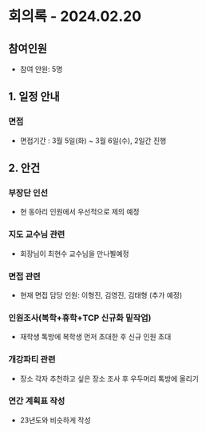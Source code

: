 # 회의록 - 2024.02.20
## 참여인원
* 참여 안원: 5명

## 1. 일정 안내
### 면접
* 면접기간 : 3월 5일(화) ~ 3월 6일(수), 2일간 진행

## 2. 안건
### 부장단 인선
* 현 동아리 인원에서 우선적으로 제의 예정

### 지도 교수님 관련
* 회장님이 최현수 교수님을 만나뵐예정

### 면접 관련
* 현재 면접 담당 인원: 이형진, 김영진, 김태형 (추가 예정)

### 인원조사(복학+휴학+TCP 신규화 밑작업)
* 재학생 톡방에 복학생 먼저 초대한 후 신규 인원 초대

### 개강파티 관련
* 장소 각자 추천하고 싶은 장소 조사 후 우두머리 톡방에 올리기

### 연간 계획표 작성
* 23년도와 비슷하게 작성

